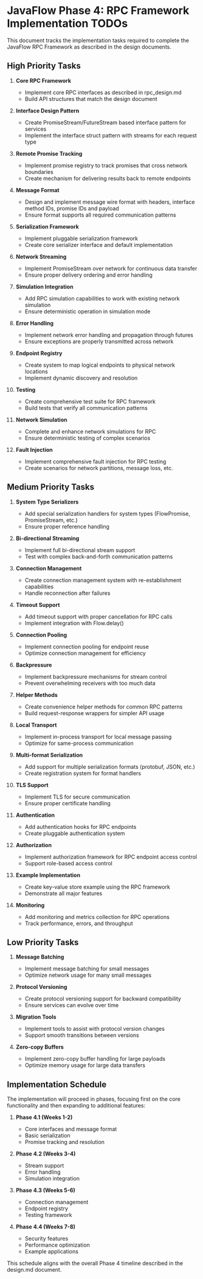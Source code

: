 # JavaFlow Phase 4: RPC Framework Implementation TODOs

This document tracks the implementation tasks required to complete the JavaFlow RPC Framework as described in the design documents.

## High Priority Tasks

1. **Core RPC Framework** 
   - Implement core RPC interfaces as described in rpc_design.md
   - Build API structures that match the design document

2. **Interface Design Pattern**
   - Create PromiseStream/FutureStream based interface pattern for services
   - Implement the interface struct pattern with streams for each request type

3. **Remote Promise Tracking**
   - Implement promise registry to track promises that cross network boundaries
   - Create mechanism for delivering results back to remote endpoints

4. **Message Format**
   - Design and implement message wire format with headers, interface method IDs, promise IDs and payload
   - Ensure format supports all required communication patterns

5. **Serialization Framework**
   - Implement pluggable serialization framework
   - Create core serializer interface and default implementation

6. **Network Streaming**
   - Implement PromiseStream over network for continuous data transfer
   - Ensure proper delivery ordering and error handling

7. **Simulation Integration**
   - Add RPC simulation capabilities to work with existing network simulation
   - Ensure deterministic operation in simulation mode

8. **Error Handling**
   - Implement network error handling and propagation through futures
   - Ensure exceptions are properly transmitted across network

9. **Endpoint Registry**
   - Create system to map logical endpoints to physical network locations 
   - Implement dynamic discovery and resolution

10. **Testing**
    - Create comprehensive test suite for RPC framework
    - Build tests that verify all communication patterns

11. **Network Simulation**
    - Complete and enhance network simulations for RPC
    - Ensure deterministic testing of complex scenarios

12. **Fault Injection**
    - Implement comprehensive fault injection for RPC testing
    - Create scenarios for network partitions, message loss, etc.

## Medium Priority Tasks

1. **System Type Serializers**
   - Add special serialization handlers for system types (FlowPromise, PromiseStream, etc.)
   - Ensure proper reference handling

2. **Bi-directional Streaming**
   - Implement full bi-directional stream support
   - Test with complex back-and-forth communication patterns

3. **Connection Management**
   - Create connection management system with re-establishment capabilities
   - Handle reconnection after failures

4. **Timeout Support**
   - Add timeout support with proper cancellation for RPC calls
   - Implement integration with Flow.delay()

5. **Connection Pooling**
   - Implement connection pooling for endpoint reuse
   - Optimize connection management for efficiency

6. **Backpressure**
   - Implement backpressure mechanisms for stream control
   - Prevent overwhelming receivers with too much data

7. **Helper Methods**
   - Create convenience helper methods for common RPC patterns
   - Build request-response wrappers for simpler API usage

8. **Local Transport**
   - Implement in-process transport for local message passing
   - Optimize for same-process communication

9. **Multi-format Serialization**
   - Add support for multiple serialization formats (protobuf, JSON, etc.)
   - Create registration system for format handlers

10. **TLS Support**
    - Implement TLS for secure communication
    - Ensure proper certificate handling

11. **Authentication**
    - Add authentication hooks for RPC endpoints
    - Create pluggable authentication system

12. **Authorization**
    - Implement authorization framework for RPC endpoint access control
    - Support role-based access control

13. **Example Implementation**
    - Create key-value store example using the RPC framework
    - Demonstrate all major features

14. **Monitoring**
    - Add monitoring and metrics collection for RPC operations
    - Track performance, errors, and throughput

## Low Priority Tasks

1. **Message Batching**
   - Implement message batching for small messages
   - Optimize network usage for many small messages

2. **Protocol Versioning**
   - Create protocol versioning support for backward compatibility
   - Ensure services can evolve over time

3. **Migration Tools**
   - Implement tools to assist with protocol version changes
   - Support smooth transitions between versions

4. **Zero-copy Buffers**
   - Implement zero-copy buffer handling for large payloads
   - Optimize memory usage for large data transfers

## Implementation Schedule

The implementation will proceed in phases, focusing first on the core functionality and then expanding to additional features:

1. **Phase 4.1 (Weeks 1-2)**
   - Core interfaces and message format
   - Basic serialization
   - Promise tracking and resolution

2. **Phase 4.2 (Weeks 3-4)**
   - Stream support
   - Error handling
   - Simulation integration

3. **Phase 4.3 (Weeks 5-6)**
   - Connection management
   - Endpoint registry
   - Testing framework

4. **Phase 4.4 (Weeks 7-8)**
   - Security features
   - Performance optimization
   - Example applications

This schedule aligns with the overall Phase 4 timeline described in the design.md document.